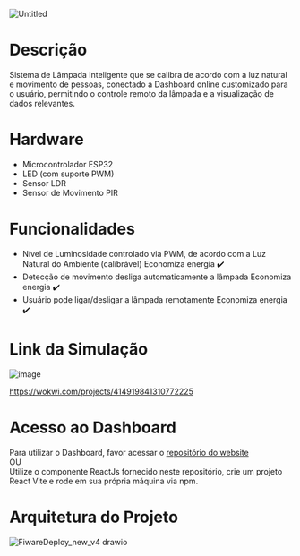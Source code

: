 ![Untitled](https://github.com/user-attachments/assets/f9b730d7-6146-4f7d-b8db-17660877280d)
# Descrição
Sistema de Lâmpada Inteligente que se calibra de acordo com a luz natural e movimento de pessoas, conectado a Dashboard online customizado para o usuário, permitindo o controle remoto da lâmpada e a visualização de dados relevantes.

# Hardware

- Microcontrolador ESP32
- LED (com suporte PWM)
- Sensor LDR
- Sensor de Movimento PIR

# Funcionalidades
- Nível de Luminosidade controlado via PWM, de acordo com a Luz Natural do Ambiente (calibrável)
  Economiza energia ✔️ 
- Detecção de movimento desliga automaticamente a lâmpada
  Economiza energia ✔️
- Usuário pode ligar/desligar a lâmpada remotamente
  Economiza energia ✔️
  
# Link da Simulação
![image](https://github.com/user-attachments/assets/84c30767-7a23-4bb1-bdc1-306e0b460b96)

https://wokwi.com/projects/414919841310772225


# Acesso ao Dashboard
Para utilizar o Dashboard, favor acessar o [repositório do website](https://github.com/engenheiross/web-frontgs)
<br>
OU
<br>
Utilize o componente ReactJs fornecido neste repositório, crie um projeto React Vite e rode em sua própria máquina via npm.

# Arquitetura do Projeto
![FiwareDeploy_new_v4 drawio](https://github.com/user-attachments/assets/a18b4fd3-df90-494b-9231-13246d752f0e)
